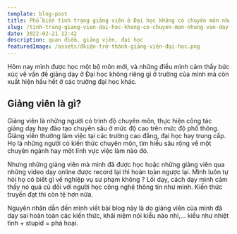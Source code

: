 ```yaml
---
template: blog-post
title: Phổ biến tình trạng giảng viên ở Đại học không có chuyên môn nhưng vẫn đứng lớp
slug: /tinh-trang-giang-vien-dai-hoc-khong-co-chuyen-mon-nhung-van-day
date: 2022-02-21 12:42
description: quan điểm, giảng viên, đại học
featuredImage: /assets/đkiện-trở-thành-giảng-viên-đại-học.png
---
```

Hôm nay mình được học một bộ môn mới, và những điều mình cảm thấy bức xúc về vấn đề giảng dạy ở Đại học không riêng gì ở trường của mình mà còn xuất hiện hầu hết ở các trường đại học khác.

## **Giảng viên là gì?**

Giảng viên là những người có trình độ chuyên môn, thực hiện công tác giảng dạy hay đào tạo chuyên sâu ở mức độ cao trên mức độ phổ thông. Giảng viên thường làm việc tại các trường cao đẳng, đại học hay trung cấp. Họ là những người có kiến thức chuyên môn, tìm hiểu sâu rộng về một chuyên ngành hay một lĩnh vực việc làm nào đó.

Nhưng những giảng viên mà mình đã được học hoặc những giảng viên qua những video dạy online được record lại thì hoàn toàn ngược lại. Mình luôn tự hỏi họ có biết gì về nghiệp vụ sư phạm không ? Lối dạy, cách dạy mình cảm thấy nó quá cũ đối với người học công nghệ thông tin như mình. Kiến thức truyền đạt thì còn tệ hơn nữa. 

Nguyên nhân dẫn đến mình viết bài blog này là do giảng viên của mình đã dạy sai hoàn toàn các kiến thức, khái niệm nói kiểu nào nhỉ,... kiểu như nhiệt tình + stupid = phá hoại.